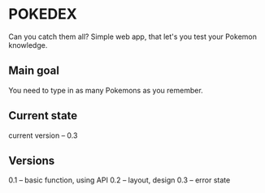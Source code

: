 # POKEDEX

Can you catch them all? Simple web app, that let's you test your Pokemon knowledge.

## Main goal

You need to type in as many Pokemons as you remember.

## Current state

current version – 0.3

## Versions

0.1 – basic function, using API 
0.2 – layout, design
0.3 – error state
